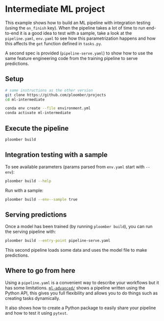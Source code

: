 # Intermediate ML project

This example shows how to build an ML pipeline with integration testing (using
the `on_finish` key). When the pipeline takes a lot of time to run end-to-end
it is a good idea to test with a sample, take a look at the `pipeline.yaml`,
`env.yaml` to see how this parametrization happens and how this affects the
`get` function defined in `tasks.py`.

A second spec is provided (`pipeline-serve.yaml`) to show how to use the same
feature engineering code from the training pipeline to serve predictions.

## Setup

~~~bash
# same instructions as the other version
git clone https://github.com/ploomber/projects
cd ml-intermediate

conda env create --file environment.yml
conda activate ml-intermediate
~~~

## Execute the pipeline

```bash tags=["bash"]
ploomber build
```

## Integration testing with a sample

To see available parameters (params parsed from `env.yaml` start with `--env`):

```bash tags=["bash"]
ploomber build --help
```

Run with a sample:

```bash tags=["bash"]
ploomber build --env--sample true 
```

## Serving predictions

Once a model has been trained (by running `ploomber build`), you can run the
serving pipeline with:

```bash tags=["bash"]
ploomber build --entry-point pipeline-serve.yaml
```

This second pipeline loads some data and uses the model file to make
predictions.

## Where to go from here

Using a `pipeline.yaml` is a convenient way to describe your workflows but it
has some limitations. [`ml-advanced/`](../ml-advanced/README.ipynb) shows a
pipeline written using the Python API, this gives you full flexibility and
allows you to do things such as creating tasks dynamically.

It also shows how to create a Python package to easily share your pipeline and how to test it using `pytest`.